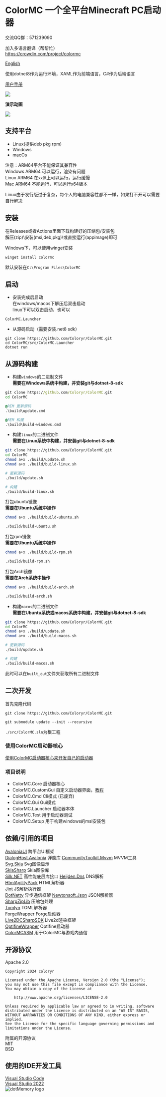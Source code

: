 # ColorMC 一个全平台Minecraft PC启动器

交流QQ群：571239090

加入多语言翻译（帮帮忙）  
https://crowdin.com/project/colormc

[English](./README_EN.md)

使用dotnet8作为运行环境，XAML作为前端语言，C#作为后端语言

[用户手册](https://github.com/Coloryr/ColorMC_Pic/blob/master/guide/Main.md)

![](/image/run.png)  

**演示动画**

![](/image/GIF.gif)  

## 支持平台
- Linux(提供deb pkg rpm)
- Windows
- macOs

注意：ARM64平台不能保证其兼容性  
Windows ARM64 可以运行，渲染有问题  
Linux ARM64 在`xx派`上可以运行，运行缓慢  
Mac ARM64 不能运行，可以运行x64版本  

Linux由于发行版过于复杂，每个人的电脑兼容性都不一样，如果打不开可以需要自行解决

## 安装 
在Releases或者Actions里面下载构建好的压缩包/安装包  
解压(zip)\安装(msi,deb,pkg)\或直接运行(appimage)即可

Windows下，可以使用winget安装
```
winget install colormc
```
默认安装在`C:\Program Files\ColorMC`

## 启动

- 安装完成后启动  
在windows/macos下解压后双击启动  
linux下可以双击启动，也可以
```
ColorMC.Launcher
```

- 从源码启动（需要安装.net8 sdk）
```
git clone https://github.com/Coloryr/ColorMC.git
cd ColorMC/src/ColorMC.Launcher
dotnet run
```

## 从源码构建

- 构建`windows`的二进制文件  
**需要在Windows系统中构建，并安装git与dotnet-8-sdk**

```cmd
git clone https://github.com/Coloryr/ColorMC.git
cd ColorMC

@REM 更新源码
.\build\update.cmd

@REM 构建
.\build\build-windows.cmd
```

- 构建`linux`的二进制文件  
**需要在Linux系统中构建，并安装git与dotnet-8-sdk**
```bash
git clone https://github.com/Coloryr/ColorMC.git
cd ColorMC
chmod a+x ./build/update.sh
chmod a+x ./build/build-linux.sh

# 更新源码
./build/update.sh

# 构建
./build/build-linux.sh
```

打包ubuntu镜像  
**需要在Ubuntu系统中操作**
```bash
chmod a+x ./build/build-ubuntu.sh

./build/build-ubuntu.sh
```

打包rpm镜像  
**需要在Ubuntu系统中操作**
```bash
chmod a+x ./build/build-rpm.sh

./build/build-rpm.sh
```

打包Arch镜像  
**需要在Arch系统中操作**
```bash
chmod a+x ./build/build-arch.sh

./build/build-arch.sh
```

- 构建`macos`的二进制文件  
**需要在Ubuntu系统或macos系统中构建，并安装git与dotnet-8-sdk**
```bash
git clone https://github.com/Coloryr/ColorMC.git
cd ColorMC
chmod a+x ./build/update.sh
chmod a+x ./build/build-macos.sh

# 更新源码
./build/update.sh

# 构建
./build/build-macos.sh
```

此时可以在`built_out`文件夹获取所有二进制文件

## 二次开发

首先克隆代码
```
git clone https://github.com/Coloryr/ColorMC.git

git submodule update --init --recursive
```

`./src/ColorMC.sln`为根工程

### 使用ColorMC启动器核心

[使用ColorMC启动器核心来开发自己的启动器](Core.md)

### 项目说明
- ColorMC.Core 启动器核心
- ColorMC.CustomGui 自定义启动器界面，[教程](CustomGui.md)
- ColorMC.Cmd Cli模式 (已废弃)
- ColorMC.Gui Gui模式
- ColorMC.Launcher 启动器本体
- ColorMC.Test 用于启动器测试
- ColorMC.Setup 用于构建windows的msi安装包

## 依赖/引用的项目
[AvaloniaUI](https://github.com/AvaloniaUI/Avalonia) 跨平台UI框架  
[DialogHost.Avalonia](https://github.com/AvaloniaUtils/DialogHost.Avalonia) 弹窗库
[CommunityToolkit.Mvvm](https://github.com/CommunityToolkit/dotnet) MVVM工具  
[Svg.Skia](https://github.com/wieslawsoltes/Svg.Skia) Svg图像显示  
[SkiaSharp](https://github.com/mono/SkiaSharp) Skia图像库  
[Silk.NET](https://github.com/dotnet/Silk.NET) 高性能底层库接口
[Heijden.Dns](https://github.com/softlion/Heijden.Dns) DNS解析  
[HtmlAgilityPack](https://html-agility-pack.net/) HTML解析器  
[Jint](https://github.com/sebastienros/jint) JS解析执行器  
[DotNetty](https://github.com/Azure/DotNetty) 异步通信框架
[Newtonsoft.Json](https://www.newtonsoft.com/json) JSON解析器  
[SharpZipLib](https://github.com/icsharpcode/SharpZipLib) 压缩包处理  
[Tomlyn](https://github.com/xoofx/Tomlyn) TOML解析器  
[ForgeWrapper](https://github.com/Coloryr/ForgeWrapper) Forge启动器  
[Live2DCSharpSDK](https://github.com/coloryr/Live2DCSharpSDK) Live2d渲染框架  
[OptifineWrapper](https://github.com/coloryr/OptifineWrapper) Optifine启动器  
[ColorMCASM](https://github.com/Coloryr/ColorMCASM) 用于ColorMC与游戏内通信

## 开源协议
Apache 2.0  

```
Copyright 2024 coloryr

Licensed under the Apache License, Version 2.0 (the "License");
you may not use this file except in compliance with the License.
You may obtain a copy of the License at

    http://www.apache.org/licenses/LICENSE-2.0

Unless required by applicable law or agreed to in writing, software
distributed under the License is distributed on an "AS IS" BASIS,
WITHOUT WARRANTIES OR CONDITIONS OF ANY KIND, either express or implied.
See the License for the specific language governing permissions and
limitations under the License.
```

附属的开源协议  
MIT  
BSD

## 使用的IDE开发工具
[Visual Studio Code](https://code.visualstudio.com/)  
[Visual Studio 2022](https://visualstudio.microsoft.com/)  
![dotMemory logo](https://resources.jetbrains.com/storage/products/company/brand/logos/dotMemory_icon.svg)
